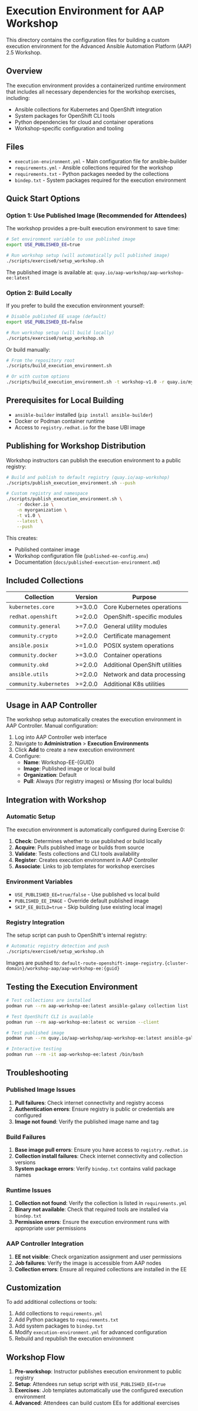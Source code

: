 # Execution Environment for AAP Workshop

This directory contains the configuration files for building a custom execution environment for the Advanced Ansible Automation Platform (AAP) 2.5 Workshop.

## Overview

The execution environment provides a containerized runtime environment that includes all necessary dependencies for the workshop exercises, including:

- Ansible collections for Kubernetes and OpenShift integration
- System packages for OpenShift CLI tools
- Python dependencies for cloud and container operations
- Workshop-specific configuration and tooling

## Files

- `execution-environment.yml` - Main configuration file for ansible-builder
- `requirements.yml` - Ansible collections required for the workshop
- `requirements.txt` - Python packages needed by the collections
- `bindep.txt` - System packages required for the execution environment

## Quick Start Options

### Option 1: Use Published Image (Recommended for Attendees)

The workshop provides a pre-built execution environment to save time:

```bash
# Set environment variable to use published image
export USE_PUBLISHED_EE=true

# Run workshop setup (will automatically pull published image)
./scripts/exercise0/setup_workshop.sh
```

The published image is available at: `quay.io/aap-workshop/aap-workshop-ee:latest`

### Option 2: Build Locally

If you prefer to build the execution environment yourself:

```bash
# Disable published EE usage (default)
export USE_PUBLISHED_EE=false

# Run workshop setup (will build locally)
./scripts/exercise0/setup_workshop.sh
```

Or build manually:

```bash
# From the repository root
./scripts/build_execution_environment.sh

# Or with custom options
./scripts/build_execution_environment.sh -t workshop-v1.0 -r quay.io/myorg -p
```

## Prerequisites for Local Building

- `ansible-builder` installed (`pip install ansible-builder`)
- Docker or Podman container runtime
- Access to `registry.redhat.io` for the base UBI image

## Publishing for Workshop Distribution

Workshop instructors can publish the execution environment to a public registry:

```bash
# Build and publish to default registry (quay.io/aap-workshop)
./scripts/publish_execution_environment.sh --push

# Custom registry and namespace
./scripts/publish_execution_environment.sh \
    -r docker.io \
    -n myorganization \
    -t v1.0 \
    --latest \
    --push
```

This creates:
- Published container image
- Workshop configuration file (`published-ee-config.env`)
- Documentation (`docs/published-execution-environment.md`)

## Included Collections

| Collection | Version | Purpose |
|------------|---------|---------|
| `kubernetes.core` | >=3.0.0 | Core Kubernetes operations |
| `redhat.openshift` | >=2.0.0 | OpenShift-specific modules |
| `community.general` | >=7.0.0 | General utility modules |
| `community.crypto` | >=2.0.0 | Certificate management |
| `ansible.posix` | >=1.0.0 | POSIX system operations |
| `community.docker` | >=3.0.0 | Container operations |
| `community.okd` | >=2.0.0 | Additional OpenShift utilities |
| `ansible.utils` | >=2.0.0 | Network and data processing |
| `community.kubernetes` | >=2.0.0 | Additional K8s utilities |

## Usage in AAP Controller

The workshop setup automatically creates the execution environment in AAP Controller. Manual configuration:

1. Log into AAP Controller web interface
2. Navigate to **Administration** > **Execution Environments**
3. Click **Add** to create a new execution environment
4. Configure:
   - **Name**: Workshop-EE-{GUID}
   - **Image**: Published image or local build
   - **Organization**: Default
   - **Pull**: Always (for registry images) or Missing (for local builds)

## Integration with Workshop

### Automatic Setup

The execution environment is automatically configured during Exercise 0:

1. **Check**: Determines whether to use published or build locally
2. **Acquire**: Pulls published image or builds from source
3. **Validate**: Tests collections and CLI tools availability
4. **Register**: Creates execution environment in AAP Controller
5. **Associate**: Links to job templates for workshop exercises

### Environment Variables

- `USE_PUBLISHED_EE=true/false` - Use published vs local build
- `PUBLISHED_EE_IMAGE` - Override default published image
- `SKIP_EE_BUILD=true` - Skip building (use existing local image)

### Registry Integration

The setup script can push to OpenShift's internal registry:

```bash
# Automatic registry detection and push
./scripts/exercise0/setup_workshop.sh
```

Images are pushed to: `default-route-openshift-image-registry.{cluster-domain}/workshop-aap/aap-workshop-ee:{guid}`

## Testing the Execution Environment

```bash
# Test collections are installed
podman run --rm aap-workshop-ee:latest ansible-galaxy collection list

# Test OpenShift CLI is available
podman run --rm aap-workshop-ee:latest oc version --client

# Test published image
podman run --rm quay.io/aap-workshop/aap-workshop-ee:latest ansible-galaxy collection list kubernetes.core

# Interactive testing
podman run --rm -it aap-workshop-ee:latest /bin/bash
```

## Troubleshooting

### Published Image Issues

1. **Pull failures**: Check internet connectivity and registry access
2. **Authentication errors**: Ensure registry is public or credentials are configured
3. **Image not found**: Verify the published image name and tag

### Build Failures

1. **Base image pull errors**: Ensure you have access to `registry.redhat.io`
2. **Collection install failures**: Check internet connectivity and collection versions
3. **System package errors**: Verify `bindep.txt` contains valid package names

### Runtime Issues

1. **Collection not found**: Verify the collection is listed in `requirements.yml`
2. **Binary not available**: Check that required tools are installed via `bindep.txt`
3. **Permission errors**: Ensure the execution environment runs with appropriate user permissions

### AAP Controller Integration

1. **EE not visible**: Check organization assignment and user permissions
2. **Job failures**: Verify the image is accessible from AAP nodes
3. **Collection errors**: Ensure all required collections are installed in the EE

## Customization

To add additional collections or tools:

1. Add collections to `requirements.yml`
2. Add Python packages to `requirements.txt`
3. Add system packages to `bindep.txt`
4. Modify `execution-environment.yml` for advanced configuration
5. Rebuild and republish the execution environment

## Workshop Flow

1. **Pre-workshop**: Instructor publishes execution environment to public registry
2. **Setup**: Attendees run setup script with `USE_PUBLISHED_EE=true`
3. **Exercises**: Job templates automatically use the configured execution environment
4. **Advanced**: Attendees can build custom EEs for additional exercises